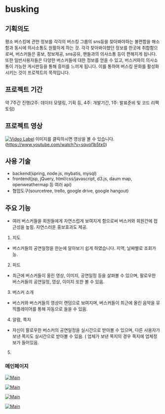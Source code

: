 # busking

## 기획의도 
평소 버스킹에 관한 정보를 각각의 버스킹 그룹의 sns등을 찾아봐야하는 불편함을 해소함과 동시에 의사소통도 원활하게 하는 것.
각각 찾아봐야했던 정보를 한곳에 취합함으로써, 버스커들은 홍보, 정보제공, sns공유, 팬들과의 의사소통 등이 편해지게 됩니다.
또한 일반사용자들은 다양한 버스커들에 대한 정보를 얻을 수 있고, 버스커와의 의사소통이 가능한 게시판등을 통해 흥미를 느끼게 됩니다.
이를 통하여 버스킹 문화를 활성화시키는 것이 프로젝트의 목적입니다.

## 프로젝트 기간
약 7주간 진행(2주: 데이터 모델링, 기획 등, 4주: 개발기간, 1주: 발표준비 및 코드 리팩토링)

## 프로젝트 영상
[![Video Label](https://img.youtube.com/vi/sqvoI1b5tx0/0.jpg)](https://www.youtube.com/watch?v=sqvoI1b5tx0)
이미지를 클릭하시면 영상을 볼 수 있습니다.
(https://www.youtube.com/watch?v=sqvoI1b5tx0)

## 사용 기술
- backend(spring, node.js, mybatis, mysql)
- frontend(jsp, jQuery, html/css/javascript, d3.js, daum map, openweathermap 등 여러 api)
- 협업도구(sourcetree, trello, google drive, google hangout)

## 주요 기능
- 여러 버스커들을 회원들에게 자연스럽게 보여지게 함으로써 버스커와 회원간에 접근성을 높힘. 자연스러운 홍보효과도 제공.

1. 지도
  - 버스커들의 공연일정을 한눈에 알아보기 쉽게 하였습니다. 지역, 날짜별로 조회가능.
2. 피드
  - 최근에 버스커들이 올린 영상, 이미지, 공연일정 등을 살펴볼 수 있으며, 팔로우한 버스커들의 공연일정, 영상, 이미지 또한 볼 수 있음.
3. 버스커 소개
  - 버스커와 버스커들의 영상이 랜덤으로 보여지며, 버스커들이 최근에 올린 음악을 뮤직플레이어를 통해 자동으로 들을 수 있음.
4. 알람, 쪽지
  - 자신이 팔로우한 버스커의 공연일정을 실시간으로 받아볼 수 있으며, 다른 사용자가 보낸 쪽지도 실시간으로 받아볼 수 있음. ( 업체가 보낸 쪽지의 경우 쪽지에 업체정보가 들어있음.
5. 

### 메인페이지

[![Main](/img/메인페이지1.png)](메인페이지)

[![Main](/img/메인페이지2.png)](메인페이지)

[![Main](/img/메인페이지3.png)](메인페이지)

[![Main](/img/메인페이지4.png)](메인페이지)

